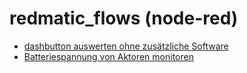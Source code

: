 # redmatic_flows (node-red)

* [dashbutton auswerten ohne zusätzliche Software](https://github.com/holgerimbery/redmatic_flows/blob/master/dashbutton_auswerten/README.md) 
* [Batteriespannung von Aktoren monitoren](https://github.com/holgerimbery/redmatic_flows/blob/master/battery_monitoring/README.md)